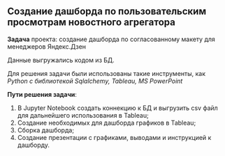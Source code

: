 ## Создание дашборда по пользовательским просмотрам новостного агрегатора

**Задача** проекта: создание дашборда по согласованному макету для менеджеров Яндекс.Дзен

Данные выгружались кодом из БД.

Для решения задачи были использованы такие инструменты, как *Python c библиотекой Sqlalchemy, Tableau, MS PowerPoint*

**Пути решения задачи**:
1) В Jupyter Notebook создать коннекцию к БД и выгрузить csv файл для дальнейшего использования в Tableau;
2) Создание необходимых для дашборда графиков в Tableau;
3) Сборка дашборда;
4) Создание презентации с графиками, выводами и инструкцией к дашборду.

